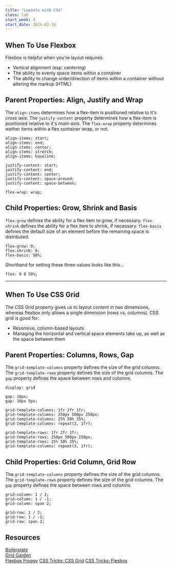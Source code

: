 ```yaml
---
title: "Layouts with CSS"
class: lab
start_week: 4
start_date: 2024-02-16
---
```


## When To Use Flexbox
Flexbox is helpful when you're layout requires:

* Vertical alignment (esp. centering)
* The ability to evenly space items within a container
* The ability to change order/direction of items within a container without altering the markup (HTML)

## Parent Properties: Align, Justify and Wrap
The `align-items`  determines how a flex-item is positioned relative to it's *cross axis*. The `justify-content` property determines how a flex-item is positioned relative to it's *main-axis*. The `flex-wrap` property determines wether items within a flex container wrap, or not.

~~~
align-items: start;
align-items: end;
align-items: center;
align-items: stretch;
align-items: baseline;
~~~

~~~
justify-content: start;
justify-content: end;
justify-content: center;
justify-content: space-around;
justify-content: space-between;
~~~

~~~
flex-wrap: wrap;
~~~

## Child Properties: Grow, Shrink and Basis

`flex-grow` defines the ability for a flex item to grow, if necessary. `flex-shrink` defines the ability for a flex item to shrink, if necessary. `flex-basis` defines the default size of an element before the remaining space is distributed.

~~~
flex-grow: 0;
flex-shrink: 0;
flex-basis: 50%;
~~~

Shorthand for setting these three values looks like this...

~~~
flex: 0 0 50%;
~~~

---

## When To Use CSS Grid
The CSS Grid property gives us to layout content in two dimensions, whereas flexbox only allows a single dimension (rows vs. columns). CSS grid is good for:

* Resonsive, column-based layouts
* Managing the horizontal and vertical space elements take up, as well as the space between them

## Parent Properties: Columns, Rows, Gap

The `grid-template-columns` property defines the size of the grid columns. The `grid-template-rows` property defines the size of the grid columns. The `gap` property defines the space between rows and columns.

~~~
display: grid
~~~

~~~
gap: 10px;
gap: 10px 5px;
~~~

~~~
grid-template-columns: 1fr 2fr 1fr;
grid-template-columns: 250px 500px 250px;
grid-template-columns: 25% 50% 25%;
grid-template-columns: repeat(3, 1fr);
~~~

~~~
grid-template-rows: 1fr 2fr 1fr;
grid-template-rows: 250px 500px 250px;
grid-template-rows: 25% 50% 25%;
grid-template-columns: repeat(3, 1fr);
~~~

## Child Properties: Grid Column, Grid Row

The `grid-template-columns` property defines the size of the grid columns. The `grid-template-rows` property defines the size of the grid columns. The `gap` property defines the space between rows and columns.

~~~
grid-column: 1 / 2;
grid-column: 1 / -1;
grid-column: span 2;
~~~

~~~
grid-row: 1 / 2;
grid-row: 1 / -1;
grid-row: span 2;
~~~

## Resources
[Boilerplate](/files/lab/boilerplates/workshops/02_layout.zip)  
[Grid Garden](https://codepip.com/games/grid-garden/)  
[Flexbox Froggy](https://flexboxfroggy.com/)
[CSS Tricks: CSS Grid](https://css-tricks.com/snippets/css/complete-guide-grid/)
[CSS Tricks: Flexbox](https://css-tricks.com/snippets/css/a-guide-to-flexbox/)